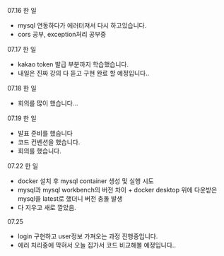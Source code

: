 07.16 한 일

- mysql 연동하다가 에러터져서 다시 하고있습니다.
- cors 공부, exception처리 공부중

07.17 한 일

- kakao token 발급 부분까지 학습했습니다.
- 내일은 진짜 강의 다 듣고 구현 완료 할 예정입니다..

07.18 한 일

- 회의를 많이 했습니다...

07.19 한 일

- 발표 준비를 했습니다
- 코드 컨벤션을 했습니다.
- 회의를 했습니다.

07.22 한 일

- docker 설치 후 mysql container 생성 및 실행 시도
- mysql과 mysql workbench의 버전 차이 + docker desktop 위에 다운받은 mysql을 latest로 했더니 버전 충돌 발생
- 다 지우고 새로 깔았음.

07.25

- login 구현하고 user정보 가져오는 과정 진행중입니다.
- 에러 처리중에 막혀서 오늘 집가서 코드 비교해볼 예정입니다..